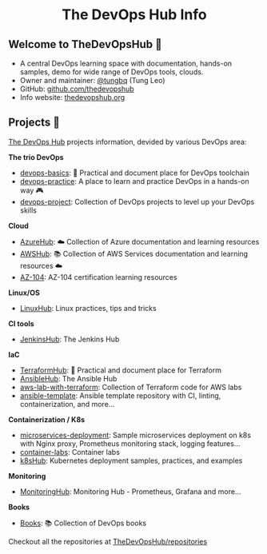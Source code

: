 <!-- <h1 align="center"><img src="./assets/logo.png" width="400"></h1> -->
<h1 align="center">The DevOps Hub Info</h1>

## Welcome to TheDevOpsHub 👋

- A central DevOps learning space with documentation, hands-on samples, demo for wide range of DevOps tools, clouds.
- Owner and maintainer: [@tungbq](https://github.com/tungbq) (Tung Leo)
- GitHub: [github.com/thedevopshub](https://github.com/thedevopshub)
- Info website: [thedevopshub.org](https://thedevopshub.org/)

## Projects 🔖

[The DevOps Hub](https://github.com/thedevopshub) projects information, devided by various DevOps area:

**The trio DevOps**

- [devops-basics](https://github.com/tungbq/devops-basics): 🚀 Practical and document place for DevOps toolchain
- [devops-practice](https://github.com/tungbq/devops-practice): A place to learn and practice DevOps in a hands-on way 🎮
- [devops-project](https://github.com/tungbq/devops-project): Collection of DevOps projects to level up your DevOps skills

**Cloud**

- [AzureHub](https://github.com/TheDevOpsHub/AzureHub): ☁️ Collection of Azure documentation and learning resources
- [AWSHub](https://github.com/tungbq/AWSHub): 📚 Collection of AWS Services documentation and learning resources ☁️
- [AZ-104](https://github.com/TheDevOpsHub/AZ-104): AZ-104 certification learning resources

**Linux/OS**

- [LinuxHub](https://github.com/TheDevOpsHub/LinuxHub): Linux practices, tips and tricks

**CI tools**

- [JenkinsHub](https://github.com/TheDevOpsHub/JenkinsHub): The Jenkins Hub

**IaC**

- [TerraformHub](https://github.com/TheDevOpsHub/TerraformHub): 🚀 Practical and document place for Terraform
- [AnsibleHub](https://github.com/TheDevOpsHub/AnsibleHub): The Ansible Hub
- [aws-lab-with-terraform](https://github.com/tungbq/aws-lab-with-terraform): Collection of Terraform code for AWS labs
- [ansible-template](https://github.com/TheDevOpsHub/ansible-template): Ansible template repository with CI, linting, containerization, and more...

**Containerization / K8s**

- [microservices-deployment](https://github.com/TheDevOpsHub/microservices-deployment): Sample microservices deployment on k8s with Nginx proxy, Prometheus monitoring stack, logging features...
- [container-labs](https://github.com/TheDevOpsHub/container-labs): Container labs
- [k8sHub](https://github.com/tungbq/k8sHub): Kubernetes deployment samples, practices, and examples

**Monitoring**

- [MonitoringHub](https://github.com/TheDevOpsHub/MonitoringHub): Monitoring Hub - Prometheus, Grafana and more...

**Books**

- [Books](https://github.com/TheDevOpsHub/Books): 📚 Collection of DevOps books

Checkout all the repositories at [TheDevOpsHub/repositories](https://github.com/orgs/TheDevOpsHub/repositories)
